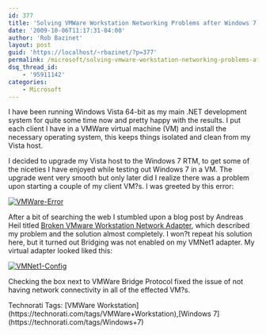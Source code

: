 ```yaml
---
id: 377
title: 'Solving VMWare Workstation Networking Problems after Windows 7 Host Upgrade'
date: '2009-10-06T11:17:31-04:00'
author: 'Rob Bazinet'
layout: post
guid: 'https://localhost/~rbazinet/?p=377'
permalink: /microsoft/solving-vmware-workstation-networking-problems-after-windows-7-host-upgrade/
dsq_thread_id:
    - '95911142'
categories:
    - Microsoft
---
```


I have been running Windows Vista 64-bit as my main .NET development system for quite some time now and pretty happy with the results. I put each client I have in a VMWare virtual machine (VM) and install the necessary operating system, this keeps things isolated and clean from my Vista host.

I decided to upgrade my Vista host to the Windows 7 RTM, to get some of the niceties I have enjoyed while testing out Windows 7 in a VM. The upgrade went very smooth but only later did I realize there was a problem upon starting a couple of my client VM?s. I was greeted by this error:

[![VMWare-Error](https://accidentaltechnologist.com/files/media/image/WindowsLiveWriter/SolvingVMWareWorkstationProblemsafterWin_965F/VMWare-Error_thumb.png "VMWare-Error")](https://accidentaltechnologist.com/files/media/image/WindowsLiveWriter/SolvingVMWareWorkstationProblemsafterWin_965F/VMWare-Error_2.png)

After a bit of searching the web I stumbled upon a blog post by Andreas Heil titled [Broken VMware Workstation Network Adapter](https://blog.aheil.de/2009/08/17/BrokenVMwareWorkstationNetworkAdapter.aspx), which described my problem and the solution almost completely. I won?t repeat his solution here, but it turned out Bridging was not enabled on my VMNet1 adapter. My virtual adapter looked liked this:

[![VMNet1-Config](https://accidentaltechnologist.com/files/media/image/WindowsLiveWriter/SolvingVMWareWorkstationProblemsafterWin_965F/VMNet1-Config_thumb.png "VMNet1-Config")](https://accidentaltechnologist.com/files/media/image/WindowsLiveWriter/SolvingVMWareWorkstationProblemsafterWin_965F/VMNet1-Config_2.png)

Checking the box next to VMWare Bridge Protocol fixed the issue of not having network connectivity in all of the effected VM?s.

<div class="wlWriterEditableSmartContent" id="scid:0767317B-992E-4b12-91E0-4F059A8CECA8:06f86734-a230-49b9-b3ad-0932c68c0cf3" style="padding-bottom: 0px; margin: 0px; padding-left: 0px; padding-right: 0px; display: inline; float: none; padding-top: 0px">Technorati Tags: [VMWare Workstation](https://technorati.com/tags/VMWare+Workstation),[Windows 7](https://technorati.com/tags/Windows+7)</div>